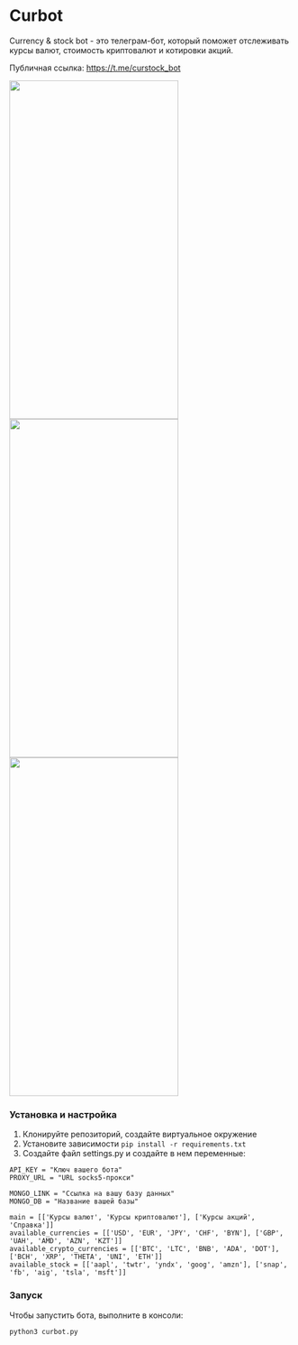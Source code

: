 # Curbot

Currency & stock bot - это телеграм-бот, который поможет отслеживать курсы валют, стоимость криптовалют и котировки акций. 

Публичная ссылка: https://t.me/curstock_bot

<img src= "https://i.imgur.com/8stjupa.jpg" width = "300" height = "600" > <img src= "https://i.imgur.com/S8AN8az.jpg" width = "300" height = "600" > <img src= "https://imgur.com/tdHB8Bq" width = "300" height = "600" >

### Установка и настройка

1. Клонируйте репозиторий, создайте виртуальное окружение
2. Установите зависимости `pip install -r requirements.txt`
3. Создайте файл settings.py и создайте в нем переменные:
  ```
  API_KEY = "Ключ вашего бота"
  PROXY_URL = "URL socks5-прокси"

  MONGO_LINK = "Ссылка на вашу базу данных"
  MONGO_DB = "Название вашей базы"

  main = [['Курсы валют', 'Курсы криптовалют'], ['Курсы акций', 'Справка']]
  available_currencies = [['USD', 'EUR', 'JPY', 'CHF', 'BYN'], ['GBP', 'UAH', 'AMD', 'AZN', 'KZT']]
  available_crypto_currencies = [['BTC', 'LTC', 'BNB', 'ADA', 'DOT'], ['BCH', 'XRP', 'THETA', 'UNI', 'ETH']]
available_stock = [['aapl', 'twtr', 'yndx', 'goog', 'amzn'], ['snap', 'fb', 'aig', 'tsla', 'msft']]
  ```

### Запуск
Чтобы запустить бота, выполните в консоли:
```
python3 curbot.py
```
